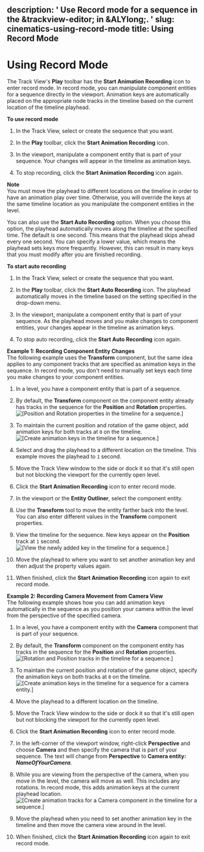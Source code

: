 description: ' Use Record mode for a sequence in the &trackview-editor; in &ALYlong;. '
slug: cinematics-using-record-mode
title: Using Record Mode
---
# Using Record Mode<a name="cinematics-using-record-mode"></a>

The Track View's **Play** toolbar has the **Start Animation Recording** icon to enter record mode\. In record mode, you can manipulate component entities for a sequence directly in the viewport\. Animation keys are automatically placed on the appropriate node tracks in the timeline based on the current location of the timeline playhead\.

**To use record mode**

1. In the Track View, select or create the sequence that you want\.

1. In the **Play** toolbar, click the **Start Animation Recording** icon\.

1. In the viewport, manipulate a component entity that is part of your sequence\. Your changes will appear in the timeline as animation keys\.

1. To stop recording, click the **Start Animation Recording** icon again\. 

**Note**  
You must move the playhead to different locations on the timeline in order to have an animation play over time\. Otherwise, you will override the keys at the same timeline location as you manipulate the component entities in the level\.

You can also use the **Start Auto Recording** option\. When you choose this option, the playhead automatically moves along the timeline at the specified time\. The default is one second\. This means that the playhead skips ahead every one second\. You can specify a lower value, which means the playhead sets keys more frequently\. However, this can result in many keys that you must modify after you are finished recording\. 

**To start auto recording**

1. In the Track View, select or create the sequence that you want\.

1. In the **Play** toolbar, click the **Start Auto Recording** icon\. The playhead automatically moves in the timeline based on the setting specified in the drop\-down menu\. 

1. In the viewport, manipulate a component entity that is part of your sequence\. As the playhead moves and you make changes to component entities, your changes appear in the timeline as animation keys\.

1. To stop auto recording, click the **Start Auto Recording** icon again\.

**Example 1: Recording Component Entity Changes**  
The following example uses the **Transform** component, but the same idea applies to any component tracks that are specified as animation keys in the sequence\. In record mode, you don't need to manually set keys each time you make changes to your component entities\.  

1. In a level, you have a component entity that is part of a sequence\.

1. By default, the **Transform** component on the component entity already has tracks in the sequence for the **Position** and **Rotation** properties\.  
![\[Position and Rotation properties in the timeline for a sequence.\]](/images/userguide/cinematics/cinematics-track-view-editor-using-record-mode-1.png)

1. To maintain the current position and rotation of the game object, add animation keys for both tracks at `0` on the timeline\.  
![\[Create animation keys in the timeline for a sequence.\]](/images/userguide/cinematics/cinematics-track-view-editor-using-record-mode-2.png)

1. Select and drag the playhead to a different location on the timeline\. This example moves the playhead to `1` second\.

1. Move the Track View window to the side or dock it so that it's still open but not blocking the viewport for the currently open level\.

1. Click the **Start Animation Recording** icon to enter record mode\.

1. In the viewport or the **Entity Outliner**, select the component entity\.

1. Use the **Transform** tool to move the entity farther back into the level\. You can also enter different values in the **Transform** component properties\.

1. View the timeline for the sequence\. New keys appear on the **Position** track at `1` second\.  
![\[View the newly added key in the timeline for a sequence.\]](/images/userguide/cinematics/cinematics-track-view-editor-using-record-mode-3.png)

1. Move the playhead to where you want to set another animation key and then adjust the property values again\.

1. When finished, click the **Start Animation Recording** icon again to exit record mode\.

**Example 2: Recording Camera Movement from Camera View**  
The following example shows how you can add animation keys automatically in the sequence as you position your camera within the level from the perspective of the specified camera\.  

1. In a level, you have a component entity with the **Camera** component that is part of your sequence\.

1. By default, the **Transform** component on the component entity has tracks in the sequence for the **Position** and **Rotation** properties\.  
![\[Rotation and Position tracks in the timeline for a sequence.\]](/images/userguide/cinematics/cinematics-track-view-editor-using-record-mode-4.png)

1. To maintain the current position and rotation of the game object, specify the animation keys on both tracks at `0` on the timeline\.  
![\[Create animation keys in the timeline for a sequence for a camera entity.\]](/images/userguide/cinematics/cinematics-track-view-editor-using-record-mode-5.png)

1. Move the playhead to a different location on the timeline\.

1. Move the Track View window to the side or dock it so that it's still open but not blocking the viewport for the currently open level\.

1. Click the **Start Animation Recording** icon to enter record mode\.

1. In the left\-corner of the viewport window, right\-click **Perspective** and choose **Camera** and then specify the camera that is part of your sequence\. The text will change from **Perspective** to **Camera entity: *NameOfYourCamera***\.

1. While you are viewing from the perspective of the camera, when you move in the level, the camera will move as well\. This includes any rotations\. In record mode, this adds animation keys at the current playhead location\.  
![\[Create animation tracks for a Camera component in the timeline for a sequence.\]](/images/userguide/cinematics/cinematics-track-view-editor-using-record-mode-6.png)

1. Move the playhead when you need to set another animation key in the timeline and then move the camera view around in the level\.

1. When finished, click the **Start Animation Recording** icon again to exit record mode\.